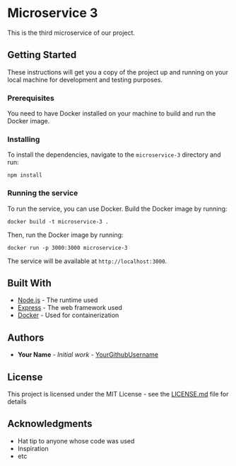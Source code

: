 # Microservice 3

This is the third microservice of our project.

## Getting Started

These instructions will get you a copy of the project up and running on your local machine for development and testing purposes.

### Prerequisites

You need to have Docker installed on your machine to build and run the Docker image.

### Installing

To install the dependencies, navigate to the `microservice-3` directory and run:

```
npm install
```

### Running the service

To run the service, you can use Docker. Build the Docker image by running:

```
docker build -t microservice-3 .
```

Then, run the Docker image by running:

```
docker run -p 3000:3000 microservice-3
```

The service will be available at `http://localhost:3000`.

## Built With

* [Node.js](https://nodejs.org/) - The runtime used
* [Express](https://expressjs.com/) - The web framework used
* [Docker](https://www.docker.com/) - Used for containerization

## Authors

* **Your Name** - *Initial work* - [YourGithubUsername](https://github.com/YourGithubUsername)

## License

This project is licensed under the MIT License - see the [LICENSE.md](LICENSE.md) file for details

## Acknowledgments

* Hat tip to anyone whose code was used
* Inspiration
* etc